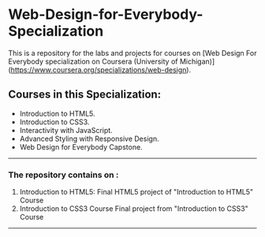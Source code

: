 # Web-Design-for-Everybody-Specialization
This is a repository for the labs and projects for courses on [Web Design For Everybody specialization on Coursera (University of Michigan)] (https://www.coursera.org/specializations/web-design).

## Courses in this Specialization:
* Introduction to HTML5.
* Introduction to CSS3.
* Interactivity with JavaScript.
* Advanced Styling with Responsive Design.
* Web Design for Everybody Capstone.

---

### The repository  contains on :
1. Introduction to HTML5:
Final HTML5 project of "Introduction to HTML5" Course
2. Introduction to CSS3 Course
Final project from "Introduction to CSS3" Course
---
